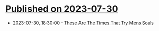 # [Published on 2023-07-30](index.md)

* [2023-07-30, 18:30:00](https://soylentnews.org/meta/article.pl?sid=23/07/30/1717222&from=rss) - [These Are The Times That Try Mens Souls](https://soylentnews.org/meta/article.pl?sid=23/07/30/1717222&from=rss)
